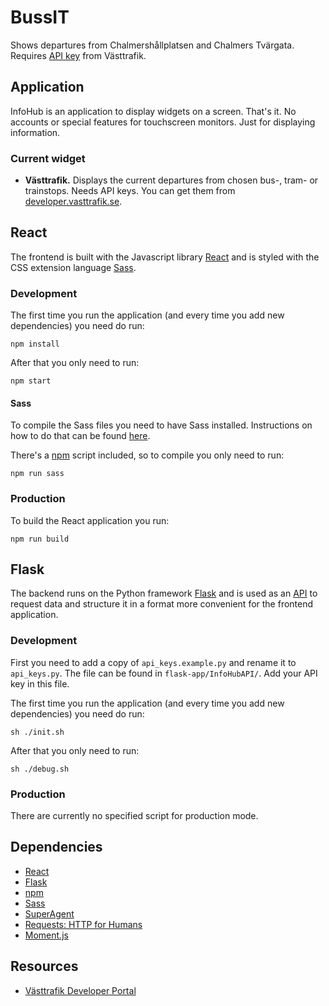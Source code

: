 # BussIT
Shows departures from Chalmershållplatsen and Chalmers Tvärgata. Requires [API key](https://en.wikipedia.org/wiki/Application_programming_interface_key) from Västtrafik.

## Application
InfoHub is an application to display widgets on a screen. That's it. No accounts or special features for touchscreen monitors. Just for displaying information.

### Current widget

* **Västtrafik.** Displays the current departures from chosen bus-, tram- or trainstops. Needs API keys. You can get them from [developer.vasttrafik.se](https://developer.vasttrafik.se/portal/#/).


## React
The frontend is built with the Javascript library [React](https://facebook.github.io/react/) and is styled with the CSS extension language [Sass](http://sass-lang.com).

### Development

The first time you run the application (and every time you add new dependencies) you need do run:
```
npm install
```
After that you only need to run:
```
npm start
```

#### Sass
To compile the Sass files you need to have Sass installed. Instructions on how to do that can be found [here](http://sass-lang.com/install).

There's a [npm](https://www.npmjs.com) script included, so to compile you only need to run:
```
npm run sass
```

### Production
To build the React application you run:
```
npm run build
```

## Flask
The backend runs on the Python framework [Flask](http://flask.pocoo.org) and is used as an [API](https://en.wikipedia.org/wiki/Application_programming_interface) to request data and structure it in a format more convenient for the frontend application.

### Development
First you need to add a copy of `api_keys.example.py` and rename it to `api_keys.py`. The file can be found in `flask-app/InfoHubAPI/`. Add your API key in this file.

The first time you run the application (and every time you add new dependencies) you need do run:
```
sh ./init.sh
```
After that you only need to run:
```
sh ./debug.sh
```

### Production
There are currently no specified script for production mode.

## Dependencies
* [React](https://facebook.github.io/react/)
* [Flask](http://flask.pocoo.org)
* [npm](https://www.npmjs.com)
* [Sass](http://sass-lang.com)
* [SuperAgent](https://visionmedia.github.io/superagent/)
* [Requests: HTTP for Humans](http://docs.python-requests.org/en/master/)
* [Moment.js](http://momentjs.com)

## Resources
* [Västtrafik Developer Portal](https://developer.vasttrafik.se/portal/#/)
